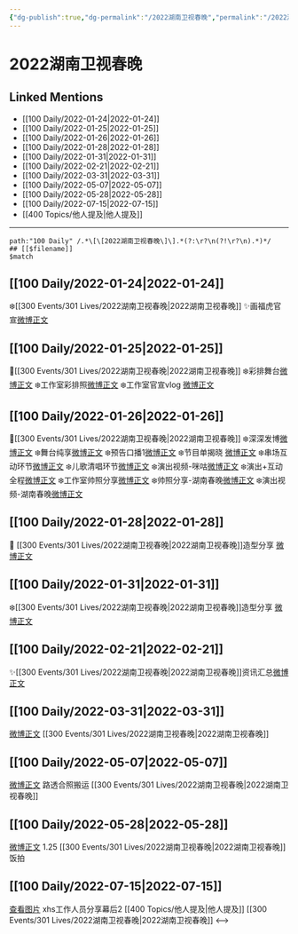 ```yaml
---
{"dg-publish":true,"dg-permalink":"/2022湖南卫视春晚","permalink":"/2022湖南卫视春晚/","title":"2022湖南卫视春晚","tags":[null]}
---
```


# 2022湖南卫视春晚

## Linked Mentions
- [[100 Daily/2022-01-24\|2022-01-24]]
- [[100 Daily/2022-01-25\|2022-01-25]]
- [[100 Daily/2022-01-26\|2022-01-26]]
- [[100 Daily/2022-01-28\|2022-01-28]]
- [[100 Daily/2022-01-31\|2022-01-31]]
- [[100 Daily/2022-02-21\|2022-02-21]]
- [[100 Daily/2022-03-31\|2022-03-31]]
- [[100 Daily/2022-05-07\|2022-05-07]]
- [[100 Daily/2022-05-28\|2022-05-28]]
- [[100 Daily/2022-07-15\|2022-07-15]]
- [[400 Topics/他人提及\|他人提及]]


---

```expander
path:"100 Daily" /.*\[\[2022湖南卫视春晚\]\].*(?:\r?\n(?!\r?\n).*)*/
## [[$filename]]
$match
```
## [[100 Daily/2022-01-24\|2022-01-24]]
❄️[[300 Events/301 Lives/2022湖南卫视春晚\|2022湖南卫视春晚]]
✨画福虎官宣[微博正文](https://m.weibo.cn/6466290670/4729148302691655)
## [[100 Daily/2022-01-25\|2022-01-25]]
🌟[[300 Events/301 Lives/2022湖南卫视春晚\|2022湖南卫视春晚]]
❄️彩排舞台[微博正文](https://m.weibo.cn/6466290670/4729670547801422)
❄️工作室彩排照[微博正文](https://m.weibo.cn/6466290670/4729678420250083)
❄️工作室官宣vlog [微博正文](https://m.weibo.cn/6466290670/4729508706128736)
## [[100 Daily/2022-01-26\|2022-01-26]]
🌟[[300 Events/301 Lives/2022湖南卫视春晚\|2022湖南卫视春晚]]
❄️深深发博[微博正文](https://m.weibo.cn/6466290670/4730012496567561)
❄️舞台纯享[微博正文](https://m.weibo.cn/6466290670/4730024563055782)
❄️预告口播1[微博正文](https://m.weibo.cn/6466290670/4729840789357478)
❄️节目单揭晓 [微博正文](https://m.weibo.cn/6466290670/4729896058490609)
❄️串场互动环节[微博正文](https://m.weibo.cn/6466290670/4730015784635780)
❄️儿歌清唱环节[微博正文](https://m.weibo.cn/6466290670/4730017291174804)
❄️演出视频-咪咕[微博正文](https://m.weibo.cn/6466290670/4730000697462637)
❄️演出+互动全程[微博正文](https://m.weibo.cn/6466290670/4730013297673358)
❄️工作室帅照分享[微博正文](https://m.weibo.cn/6466290670/4730040455529417)
❄️帅照分享-湖南春晚[微博正文](https://m.weibo.cn/6466290670/4730010206737307)
❄️演出视频-湖南春晚[微博正文](https://m.weibo.cn/6466290670/4730012740097757)
## [[100 Daily/2022-01-28\|2022-01-28]]
💫 [[300 Events/301 Lives/2022湖南卫视春晚\|2022湖南卫视春晚]]造型分享 [微博正文](https://m.weibo.cn/6466290670/4730728564920113)
## [[100 Daily/2022-01-31\|2022-01-31]]
❄️[[300 Events/301 Lives/2022湖南卫视春晚\|2022湖南卫视春晚]]造型分享 [微博正文](https://m.weibo.cn/6466290670/4731692319772048)
## [[100 Daily/2022-02-21\|2022-02-21]]
✨[[300 Events/301 Lives/2022湖南卫视春晚\|2022湖南卫视春晚]]资讯汇总[微博正文](https://m.weibo.cn/6466290670/4739275029479916)
## [[100 Daily/2022-03-31\|2022-03-31]]
[微博正文](https://m.weibo.cn/5219918112/4753202396273603) [[300 Events/301 Lives/2022湖南卫视春晚\|2022湖南卫视春晚]]
## [[100 Daily/2022-05-07\|2022-05-07]]
[微博正文](https://m.weibo.cn/7409736535/4765380180443843) 路透合照搬运 [[300 Events/301 Lives/2022湖南卫视春晚\|2022湖南卫视春晚]]

## [[100 Daily/2022-05-28\|2022-05-28]]
[微博正文](https://m.weibo.cn/6083110602/4774197923941744) 1.25 [[300 Events/301 Lives/2022湖南卫视春晚\|2022湖南卫视春晚]]饭拍

## [[100 Daily/2022-07-15\|2022-07-15]]
[查看图片](https://wx2.sinaimg.cn/large/0088n2Pggy1h4808o2prbj30qk1b9q6a.jpg) xhs工作人员分享幕后2 [[400 Topics/他人提及\|他人提及]] [[300 Events/301 Lives/2022湖南卫视春晚\|2022湖南卫视春晚]]
<-->
